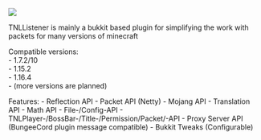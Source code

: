 [![](https://jitpack.io/v/NonSwag/TNLListener.svg)](https://jitpack.io/#NonSwag/TNLListener)

TNLListener is mainly a bukkit based plugin for simplifying the work with packets for many versions of minecraft

Compatible versions:
<br>- 1.7.2/10
<br>- 1.15.2
<br>- 1.16.4
<br>- (more versions are planned)

Features:
    - Reflection API
    - Packet API (Netty)
    - Mojang API
    - Translation API
    - Math API
    - File-/Config-API
    - TNLPlayer-/BossBar-/Title-/Permission/Packet/-API
    - Proxy Server API (BungeeCord plugin message compatible)
    - Bukkit Tweaks (Configurable)
